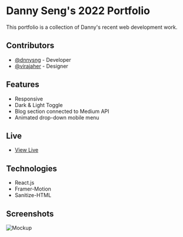 # Danny Seng's 2022 Portfolio

This portfolio is a collection of Danny's recent web development work.

## Contributors

- [@dnnysng](https://github.com/dnnysng) - Developer
- [@virajaher](https://www.figma.com/@virajaher) - Designer

## Features

- Responsive
- Dark & Light Toggle
- Blog section connected to Medium API
- Animated drop-down mobile menu

## Live

- [View Live](https://www.dannyseng.com)

## Technologies

- React.js
- Framer-Motion
- Sanitize-HTML

## Screenshots

![Mockup](https://i.ibb.co/TB7brKz/mockup-of-two-samsung-galaxy-s10-in-portrait-position-against-a-plain-backdrop-564-el.png)
